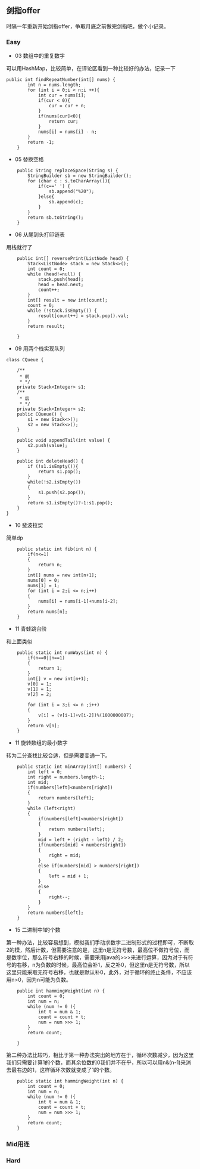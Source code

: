 ## 剑指offer

时隔一年重新开始剑指offer，争取月底之前做完剑指吧，做个小记录。

### Easy

- 03 数组中的重复数字

可以用HashMap，比较简单，在评论区看到一种比较好的办法，记录一下

```
public int findRepeatNumber(int[] nums) {
        int n = nums.length;
        for (int i = 0;i < n;i ++){
            int cur = nums[i];
            if(cur < 0){
                cur = cur + n;
            }
            if(nums[cur]<0){
                return cur;
            }
            nums[i] = nums[i] - n;
        }
        return -1;
    }
```



- 05 替换空格

```
    public String replaceSpace(String s) {
        StringBuilder sb = new StringBuilder();
        for (char c : s.toCharArray()){
            if(c==' ') {
                sb.append("%20");
            }else{
                sb.append(c);
            }
        }
        return sb.toString();
    }
```



- 06 从尾到头打印链表

用栈就行了

```
    public int[] reversePrint(ListNode head) {
        Stack<ListNode> stack = new Stack<>();
        int count = 0;
        while (head!=null) {
            stack.push(head);
            head = head.next;
            count++;
        }
        int[] result = new int[count];
        count = 0;
        while (!stack.isEmpty()) {
            result[count++] = stack.pop().val;
        }
        return result;

    }
```

- 09 用两个栈实现队列

```
class CQueue {

    /**
     * 前
     * */
    private Stack<Integer> s1;
    /**
     * 后
     * */
    private Stack<Integer> s2;
    public CQueue() {
        s1 = new Stack<>();
        s2 = new Stack<>();
    }

    public void appendTail(int value) {
        s2.push(value);
    }

    public int deleteHead() {
        if (!s1.isEmpty()){
            return s1.pop();
        }
        while(!s2.isEmpty())
        {
            s1.push(s2.pop());
        }
        return s1.isEmpty()?-1:s1.pop();
    }
}

```

- 10 斐波拉契

简单dp

```
    public static int fib(int n) {
        if(n<=1)
        {
            return n;
        }
        int[] nums = new int[n+1];
        nums[0] = 0;
        nums[1] = 1;
        for (int i = 2;i <= n;i++)
        {
            nums[i] = nums[i-1]+nums[i-2];
        }
        return nums[n];
    }
```

- 11 青蛙跳台阶

和上面类似

```
    public static int numWays(int n) {
        if(n==0||n==1)
        {
            return 1;
        }
        int[] v = new int[n+1];
        v[0] = 1;
        v[1] = 1;
        v[2] = 2;

        for (int i = 3;i <= n ;i++)
        {
            v[i] = (v[i-1]+v[i-2])%(1000000007);
        }
        return v[n];
    }
```

- 11 旋转数组的最小数字

转为二分查找比较合适，但是需要变通一下。

```
    public static int minArray(int[] numbers) {
        int left = 0;
        int right = numbers.length-1;
        int mid;
        if(numbers[left]<numbers[right])
        {
            return numbers[left];
        }
        while (left<right)
        {
            if(numbers[left]<numbers[right])
            {
                return numbers[left];
            }
            mid = left + (right - left) / 2;
            if(numbers[mid] < numbers[right])
            {
                right = mid;
            }
            else if(numbers[mid] > numbers[right])
            {
                left = mid + 1;
            }
            else
            {
                right--;
            }
        }
        return numbers[left];
    }
```

- 15 二进制中1的个数

第一种办法，比较容易想到，模拟我们手动求数字二进制形式的过程即可，不断取2的模，然后计数，但需要注意的是，这里n是无符号数，最高位不做符号位，而是数字位，那么符号右移的时候，需要采用java的>>>来进行运算，因为对于有符号的右移，n为负数的时候，最高位会补1，反之补0，但这里n是无符号数，所以这里只能采取无符号右移，也就是默认补0，此外，对于循环的终止条件，不应该用n>0，因为n可能为负数。

```
    public int hammingWeight(int n) {
        int count = 0;
        int num = n;
        while (num != 0 ){
            int t = num & 1;
            count = count + t;
            num = num >>> 1;
        }
        return count;

    }
```

第二种办法比较巧，相比于第一种办法突出的地方在于，循环次数减少，因为这里我们只需要计算1的个数，而其余位数的0我们并不在乎，所以可以用n&(n-1)来消去最右边的1，这样循环次数就变成了1的个数。

```
    public static int hammingWeight(int n) {
        int count = 0;
        int num = n;
        while (num != 0 ){
            int t = num & 1;
            count = count + t;
            num = num >>> 1;
        }
        return count;
    }
```



### Mid用连

### Hard